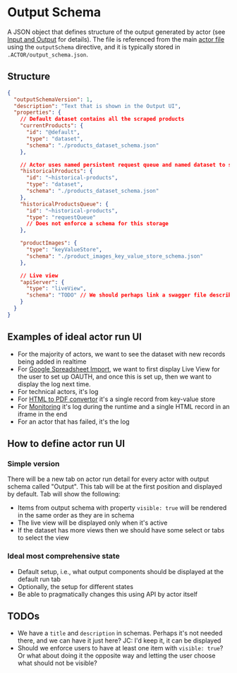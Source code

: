 # Output Schema

A JSON object that defines structure of the output generated by
actor (see [Input and Output](../README.md#input-and-output) for details).
The file is referenced from the main [actor file](ACTOR.md) using the `outputSchema` directive,
and it is typically stored in `.ACTOR/output_schema.json`.


## Structure

```json
{
  "outputSchemaVersion": 1,
  "description": "Text that is shown in the Output UI",
  "properties": {
    // Default dataset contains all the scraped products
    "currentProducts": {
      "id": "@default",
      "type": "dataset",
      "schema": "./products_dataset_schema.json"
    },

    // Actor uses named persistent request queue and named dataset to store all historical products
    "historicalProducts": {
      "id": "~historical-products",
      "type": "dataset",
      "schema": "./products_dataset_schema.json"
    },
    "historicalProductsQueue": {
      "id": "~historical-products",
      "type": "requestQueue"
      // Does not enforce a schema for this storage
    },

    "productImages": {
      "type": "keyValueStore",
      "schema": "./product_images_key_value_store_schema.json"
    },

    // Live view
    "apiServer": {
      "type": "liveView",
      "schema": "TODO" // We should perhaps link a swagger file describing the API somehow?
    }
  }
}
```

## Examples of ideal actor run UI

- For the majority of actors, we want to see the dataset with new records being added in realtime
- For [Google Spreadsheet Import](https://apify.com/lukaskrivka/google-sheets), we want to first display Live View for the user to set up OAUTH, and once 
this is set up, then we want to display the log next time.
- For technical actors, it's log
- For [HTML to PDF convertor](https://apify.com/jancurn/url-to-pdf) it's a single record from key-value store
- For [Monitoring](https://apify.com/apify/monitoring-runner) it's log during the runtime and a single HTML record in an iframe in the end
- For an actor that has failed, it's the log

## How to define actor run UI

### Simple version

There will be a new tab on actor run detail for every actor with output schema called "Output".
This tab will be at the first position and displayed by default. Tab will show the following:
- Items from output schema with property `visible: true` will be rendered in the same order as they are in schema
- The live view will be displayed only when it's active
- If the dataset has more views then we should have some select or tabs to select the view

### Ideal most comprehensive state

- Default setup, i.e., what output components should be displayed at the default run tab
- Optionally, the setup for different states
- Be able to pragmatically changes this using API by actor itself

## TODOs
- We have a `title` and `description` in schemas. Perhaps it's not needed there, and we can have it just here?
  JC: I'd keep it, it can be displayed 
- Should we enforce users to have at least one item with `visible: true`? Or what about doing it the opposite
way and letting the user choose what should not be visible?
